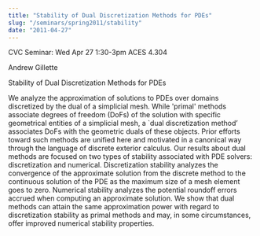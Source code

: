 ```yaml
---
title: "Stability of Dual Discretization Methods for PDEs"
slug: "/seminars/spring2011/stability"
date: "2011-04-27"
---
```

CVC Seminar: Wed Apr 27 1:30-3pm ACES 4.304

Andrew Gillette

Stability of Dual Discretization Methods for PDEs

We analyze the approximation of solutions to PDEs over domains discretized by the dual of a simplicial mesh. While 'primal'  methods associate degrees of freedom (DoFs) of the solution with specific geometrical entities of a simplicial mesh, a `dual discretization method’ associates DoFs with the geometric duals of these objects. Prior efforts toward such methods are unified here and motivated in a canonical way through the language of discrete exterior calculus. Our results about dual methods are focused on two types of stability associated with PDE solvers: discretization and numerical. Discretization stability analyzes the convergence of the approximate solution from the discrete method to the continuous solution of the PDE as the maximum size of a mesh element goes to zero. Numerical stability analyzes the potential roundoff errors accrued when computing an approximate solution. We show that dual methods can attain the same approximation power with regard to discretization stability as primal methods and may, in some circumstances, offer improved numerical stability properties.